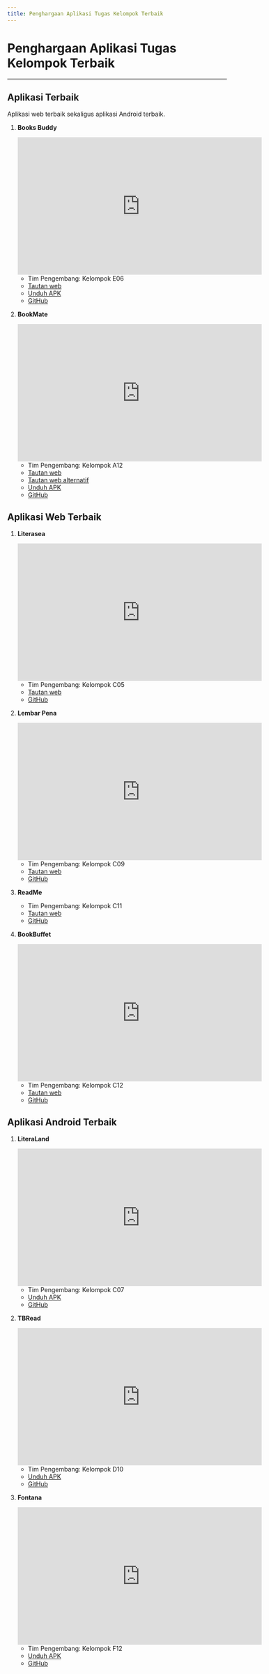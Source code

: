 ```yaml
---
title: Penghargaan Aplikasi Tugas Kelompok Terbaik
---
```


# Penghargaan Aplikasi Tugas Kelompok Terbaik

---

## Aplikasi Terbaik 
Aplikasi web terbaik sekaligus aplikasi Android terbaik.

1. **Books Buddy**
    
    <iframe width="560" height="315" src="https://www.youtube.com/embed/PCU58Op9UFc?si=GR2zFW_zJGzUluA0" title="YouTube video player" frameborder="0" allow="accelerometer; autoplay; clipboard-write; encrypted-media; gyroscope; picture-in-picture; web-share" allowfullscreen></iframe>

    - Tim Pengembang: Kelompok E06
    - [Tautan web](https://books-buddy-e06-tk.pbp.cs.ui.ac.id/)
    - [Unduh APK](https://install.appcenter.ms/orgs/jago-bikin-web/apps/books-buddy/distribution_groups/public)
    - [GitHub](https://github.com/jago-bikin-web)


2. **BookMate**
    
    <iframe width="560" height="315" src="https://www.youtube.com/embed/PH2QZHv4Ocw?si=EulyaKbJOdycaITz" title="YouTube video player" frameborder="0" allow="accelerometer; autoplay; clipboard-write; encrypted-media; gyroscope; picture-in-picture; web-share" allowfullscreen></iframe>

    - Tim Pengembang: Kelompok A12
    - [Tautan web](https://bookmate-a12-tk.pbp.cs.ui.ac.id/)
    - [Tautan web alternatif](https://ester-gracia21-bookmate.stndar.dev/)
    - [Unduh APK](https://install.appcenter.ms/orgs/pebepe/apps/bookmate/distribution_groups/public)
    - [GitHub](https://github.com/PBP-A12)


## Aplikasi Web Terbaik

1. **Literasea**
    
    <iframe width="560" height="315" src="https://www.youtube.com/embed/ke7YoQnbRn8?si=N6_l3OCPlrJ313AS" title="YouTube video player" frameborder="0" allow="accelerometer; autoplay; clipboard-write; encrypted-media; gyroscope; picture-in-picture; web-share" allowfullscreen></iframe>

    - Tim Pengembang: Kelompok C05
    - [Tautan web](https://literasea.live/)
    - [GitHub](https://github.com/C05-PBP-2023)


2. **Lembar Pena**
    
    <iframe width="560" height="315" src="https://www.youtube.com/embed/1QloQwUAgcw?si=AAk8genL18HqDNd_" title="YouTube video player" frameborder="0" allow="accelerometer; autoplay; clipboard-write; encrypted-media; gyroscope; picture-in-picture; web-share" allowfullscreen></iframe>

    - Tim Pengembang: Kelompok C09
    - [Tautan web](https://lembarpena-c09-tk.pbp.cs.ui.ac.id/)
    - [GitHub](https://github.com/PBPC09)


3. **ReadMe**
    - Tim Pengembang: Kelompok C11
    - [Tautan web](https://readme-c11-tk.pbp.cs.ui.ac.id/)
    - [GitHub](https://github.com/Readme-org)


4. **BookBuffet**
        
    <iframe width="560" height="315" src="https://www.youtube.com/embed/_NWp7MvzBLA?si=fwbeu2FH-BzQjTwS" title="YouTube video player" frameborder="0" allow="accelerometer; autoplay; clipboard-write; encrypted-media; gyroscope; picture-in-picture; web-share" allowfullscreen></iframe>

    - Tim Pengembang: Kelompok C12
    - [Tautan web](https://bookbuffet.onrender.com/)
    - [GitHub](https://github.com/pbp-c12-gacor)


## Aplikasi Android Terbaik

1. **LiteraLand**
    
    <iframe width="560" height="315" src="https://www.youtube.com/embed/rdHTeEqc03k?si=xNaj2DVBHsXOSnhA" title="YouTube video player" frameborder="0" allow="accelerometer; autoplay; clipboard-write; encrypted-media; gyroscope; picture-in-picture; web-share" allowfullscreen></iframe>

    - Tim Pengembang: Kelompok C07
    - [Unduh APK](https://install.appcenter.ms/orgs/literaland/apps/literalandmobile/distribution_groups/public)
    - [GitHub](https://github.com/LiteraLand-C07)


2. **TBRead**
    
    <iframe width="560" height="315" src="https://www.youtube.com/embed/yhxSPGHXY6k?si=GToUheKpWwFVofrY" title="YouTube video player" frameborder="0" allow="accelerometer; autoplay; clipboard-write; encrypted-media; gyroscope; picture-in-picture; web-share" allowfullscreen></iframe>

    - Tim Pengembang: Kelompok D10
    - [Unduh APK](https://install.appcenter.ms/orgs/pbp-d10/apps/tbread/distribution_groups/public)
    - [GitHub](https://github.com/PBP-D10)


3. **Fontana**
    
    <iframe width="560" height="315" src="https://www.youtube.com/embed/CAWdL03zkLc?si=XPkVZihp4ND5CykB" title="YouTube video player" frameborder="0" allow="accelerometer; autoplay; clipboard-write; encrypted-media; gyroscope; picture-in-picture; web-share" allowfullscreen></iframe>

    - Tim Pengembang: Kelompok F12
    - [Unduh APK](https://github.com/PBP-F12/bookshelve-flutter/releases)
    - [GitHub](https://github.com/PBP-F12)
